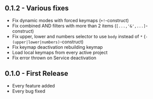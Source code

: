 ## 0.1.2 - Various fixes
* Fix dynamic modes with forced keymaps (`+!`-construct)
* Fix combined AND filters with more than 2 items (`[...,'&',...]`-construct)
* Fix upper, lower and numbers selector to use `body` instead of `*` (`-(upper|lower|numbers)`-construct)
* Fix keymap deactivation rebuilding keymap
* Load local keymaps from every active project
* Fix error thrown on Service deactivation

## 0.1.0 - First Release
* Every feature added
* Every bug fixed
